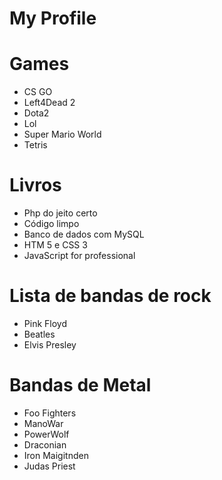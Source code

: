 # My Profile

# Games

* CS GO
* Left4Dead 2
* Dota2
* Lol
* Super Mario World
* Tetris

# Livros

* Php do jeito certo
* Código limpo
* Banco de dados com MySQL
* HTM 5 e CSS 3
* JavaScript for professional

# Lista de bandas de rock

* Pink Floyd
* Beatles
* Elvis Presley
# Bandas de Metal

* Foo Fighters
* ManoWar
* PowerWolf
* Draconian
* Iron Maigitnden
* Judas Priest
